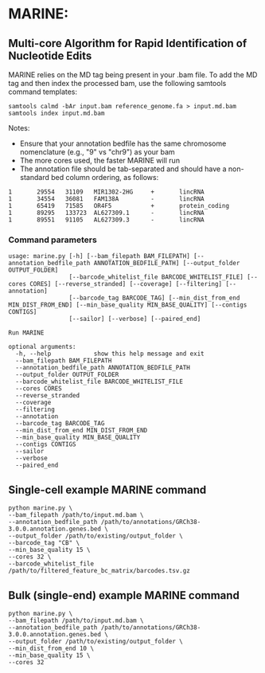 # MARINE: 
Multi-core Algorithm for Rapid Identification of Nucleotide Edits
------------------------------------------------------
MARINE relies on the MD tag being present in your .bam file. To add the MD tag and then index the processed bam, use the following samtools command templates:

```
samtools calmd -bAr input.bam reference_genome.fa > input.md.bam
samtools index input.md.bam
```

Notes:
* Ensure that your annotation bedfile has the same chromosome nomenclature (e.g., "9" vs "chr9") as your bam
* The more cores used, the faster MARINE will run
* The annotation file should be tab-separated and should have a non-standard bed column ordering, as follows:
```
1       29554   31109   MIR1302-2HG     +       lincRNA
1       34554   36081   FAM138A         -       lincRNA
1       65419   71585   OR4F5           +       protein_coding
1       89295   133723  AL627309.1      -       lincRNA
1       89551   91105   AL627309.3      -       lincRNA
```

### Command parameters
```
usage: marine.py [-h] [--bam_filepath BAM_FILEPATH] [--annotation_bedfile_path ANNOTATION_BEDFILE_PATH] [--output_folder OUTPUT_FOLDER]
                 [--barcode_whitelist_file BARCODE_WHITELIST_FILE] [--cores CORES] [--reverse_stranded] [--coverage] [--filtering] [--annotation]
                 [--barcode_tag BARCODE_TAG] [--min_dist_from_end MIN_DIST_FROM_END] [--min_base_quality MIN_BASE_QUALITY] [--contigs CONTIGS]
                 [--sailor] [--verbose] [--paired_end]

Run MARINE

optional arguments:
  -h, --help            show this help message and exit
  --bam_filepath BAM_FILEPATH
  --annotation_bedfile_path ANNOTATION_BEDFILE_PATH
  --output_folder OUTPUT_FOLDER
  --barcode_whitelist_file BARCODE_WHITELIST_FILE
  --cores CORES
  --reverse_stranded
  --coverage
  --filtering
  --annotation
  --barcode_tag BARCODE_TAG
  --min_dist_from_end MIN_DIST_FROM_END
  --min_base_quality MIN_BASE_QUALITY
  --contigs CONTIGS
  --sailor
  --verbose
  --paired_end
```

## Single-cell example MARINE command
```
python marine.py \
--bam_filepath /path/to/input.md.bam \
--annotation_bedfile_path /path/to/annotations/GRCh38-3.0.0.annotation.genes.bed \
--output_folder /path/to/existing/output_folder \
--barcode_tag "CB" \
--min_base_quality 15 \
--cores 32 \
--barcode_whitelist_file /path/to/filtered_feature_bc_matrix/barcodes.tsv.gz
```

## Bulk (single-end) example MARINE command
```
python marine.py \
--bam_filepath /path/to/input.md.bam \
--annotation_bedfile_path /path/to/annotations/GRCh38-3.0.0.annotation.genes.bed \
--output_folder /path/to/existing/output_folder \
--min_dist_from_end 10 \
--min_base_quality 15 \
--cores 32
```
